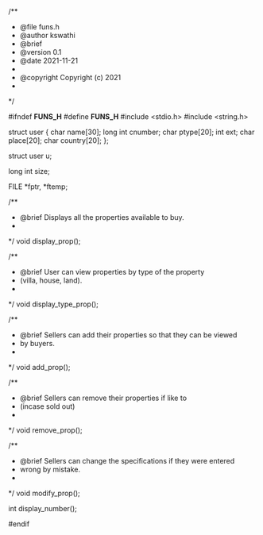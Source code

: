 
/**
 * @file funs.h
 * @author kswathi
 * @brief 
 * @version 0.1
 * @date 2021-11-21
 * 
 * @copyright Copyright (c) 2021
 * 
 */

#ifndef __FUNS_H__
#define __FUNS_H__
#include <stdio.h>
#include <string.h>

struct user
{
    char name[30];
    long int cnumber;
    char ptype[20];
    int ext;
    char place[20];
    char country[20];
};

struct user u;

long int size;

FILE *fptr, *ftemp;

/**
 * @brief Displays all the properties available to buy.
 * 
 */
void display_prop();

/**
 * @brief User can view properties by type of the property
 * (villa, house, land).
 * 
 */
void display_type_prop();

/**
 * @brief Sellers can add their properties so that they can be viewed 
 * by buyers.
 * 
 */
void add_prop();

/**
 * @brief Sellers can remove their properties if like to
 * (incase sold out)
 * 
 */
void remove_prop();

/**
 * @brief Sellers can change the specifications if they were entered 
 * wrong by mistake.
 * 
 */
void modify_prop();

int display_number();

#endif










